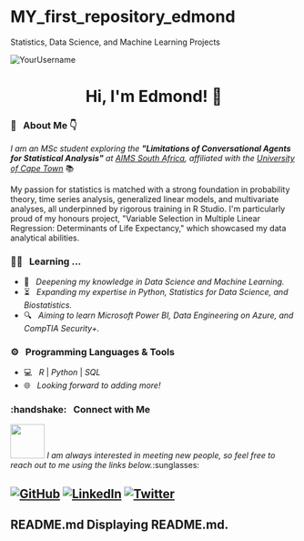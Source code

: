# MY_first_repository_edmond
Statistics, Data Science, and Machine Learning Projects

<p align="left">
  <img src="https://komarev.com/ghpvc/?username=YourUsername" alt="YourUsername"/> 
</p> 

<h1 align="center"> Hi, I'm Edmond! 👋 </h1>

<h3> 🧔 &nbsp; About Me 👇 </h3>

<p><em>I am an MSc student exploring the <strong>"Limitations of Conversational Agents for Statistical Analysis"</strong> at <a href="https://www.aims.ac.za/">AIMS South Africa</a>, affiliated with the <a href="https://www.uct.ac.za/">University of Cape Town</a></em> 📚

My passion for statistics is matched with a strong foundation in probability theory, time series analysis, generalized linear models, and multivariate analyses, all underpinned by rigorous training in R Studio. I'm particularly proud of my honours project, "Variable Selection in Multiple Linear Regression: Determinants of Life Expectancy," which showcased my data analytical abilities.

<h3> 👨‍💻 &nbsp; Learning ... </h3>

- 🤔 &nbsp; <em>Deepening my knowledge in Data Science and Machine Learning.</em>
- ⏳ &nbsp; <em>Expanding my expertise in Python, Statistics for Data Science, and Biostatistics.</em>
- 🔍 &nbsp; <em>Aiming to learn Microsoft Power BI, Data Engineering on Azure, and CompTIA Security+.</em>

<h3> ⚙️ &nbsp; Programming Languages & Tools </h3>

- 💻 &nbsp; <em>R</em> | <em>Python</em> | <em>SQL</em>
- 🌐 &nbsp; <em>Looking forward to adding more!</em>


<h3> :handshake: &nbsp; Connect with Me </h3>
<img src="https://media.giphy.com/media/LnQjpWaON8nhr21vNW/giphy.gif" width="60"> <em>I am always interested in meeting new people, so feel free to reach out to me using the links below.</em>:sunglasses:

<h2>
<p align="left">
<a href="https://github.com/Pacomegp/" target="_blank"><img alt="GitHub" src="https://img.shields.io/badge/GitHub-Pacomehub-blue?style=flat&logo=github"></a>
<a href="https://www.linkedin.com/in/pacome-nguimeya/" target="_blank"><img alt="LinkedIn" src="https://img.shields.io/badge/LinkedIn-Pacome Nguimeya-blue?style=flat&logo=linkedin"></a>
<a href="https://twitter.com/pacomenguimeya" target="_blank"><img alt="Twitter" src="https://img.shields.io/badge/Twitter-@pacomenguimeya-blue?style=flat&logo=twitter"></a>
</p>
<h2/>
README.md
Displaying README.md.
